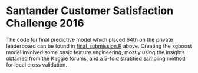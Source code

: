 # Santander Customer Satisfaction Challenge 2016

The code for final predictive model which placed 64th on the private leaderboard can be found in [final_submission.R](https://github.com/analyticalmonk/santandercustomersatisfaction_kaggle/blob/master/final_submission.R) above.
Creating the xgboost model involved some basic feature engineering, mostly using the insights obtained from the Kaggle forums, and a 5-fold stratified sampling method for local cross validation.
